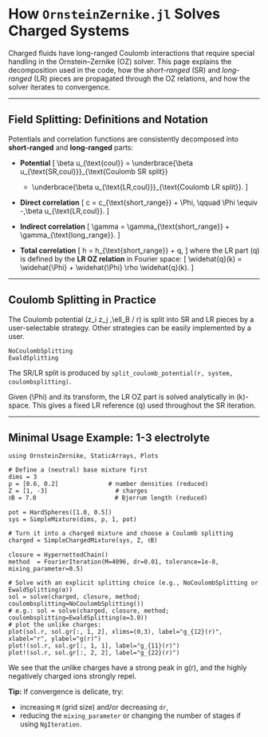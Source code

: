 # How `OrnsteinZernike.jl` Solves Charged Systems

Charged fluids have long-ranged Coulomb interactions that require special handling in the Ornstein–Zernike (OZ) solver. This page explains the decomposition used in the code, how the *short-ranged* (SR) and *long-ranged* (LR) pieces are propagated through the OZ relations, and how the solver iterates to convergence.

---

## Field Splitting: Definitions and Notation

Potentials and correlation functions are consistently decomposed into **short-ranged** and **long-ranged** parts:

- **Potential**
  \[
  \beta u_{\text{coul}} = \underbrace{\beta u_{\text{SR,coul}}}_{\text{Coulomb SR split}}
  + \underbrace{\beta u_{\text{LR,coul}}}_{\text{Coulomb LR split}}.
  \]

- **Direct correlation**
  \[
  c = c_{\text{short\_range}} + \Phi,
  \qquad \Phi \equiv -\,\beta u_{\text{LR,coul}}.
  \]

- **Indirect correlation**
  \[
  \gamma = \gamma_{\text{short\_range}} + \gamma_{\text{long\_range}}.
  \]

- **Total correlation**
  \[
  h = h_{\text{short\_range}} + q,
  \]
  where the LR part \(q\) is defined by the **LR OZ relation** in Fourier space:
  \[
  \widehat{q}(k) = \widehat{\Phi} + \widehat{\Phi} \rho \widehat{q}(k).
  \]

---

## Coulomb Splitting in Practice

The Coulomb potential \(z_i z_j \,\ell_B / r\) is split into SR and LR pieces by a user-selectable strategy. Other strategies can be easily implemented by a user.

```@docs
NoCoulombSplitting
EwaldSplitting
```

The SR/LR split is produced by `split_coulomb_potential(r, system, coulombsplitting)`.

Given \(\Phi\) and its transform, the LR OZ part is solved analytically in \(k\)-space. This gives a fixed LR reference \(q\) used throughout the SR iteration.

---


## Minimal Usage Example: 1-3 electrolyte

```@example charges
using OrnsteinZernike, StaticArrays, Plots

# Define a (neutral) base mixture first
dims = 3
ρ = [0.6, 0.2]              # number densities (reduced)
Z = [1, -3]                   # charges
ℓB = 7.0                      # Bjerrum length (reduced)

pot = HardSpheres([1.0, 0.5])
sys = SimpleMixture(dims, ρ, 1, pot)

# Turn it into a charged mixture and choose a Coulomb splitting
charged = SimpleChargedMixture(sys, Z, ℓB)

closure = HypernettedChain()
method  = FourierIteration(M=4096, dr=0.01, tolerance=1e-8, mixing_parameter=0.5)

# Solve with an explicit splitting choice (e.g., NoCoulombSplitting or EwaldSplitting(α))
sol = solve(charged, closure, method; coulombsplitting=NoCoulombSplitting())
# e.g.: sol = solve(charged, closure, method; coulombsplitting=EwaldSplitting(α=3.0))
# plot the unlike charges:
plot(sol.r, sol.gr[:, 1, 2], xlims=(0,3), label="g_{12}(r)", xlabel="r", ylabel="g(r)")
plot!(sol.r, sol.gr[:, 1, 1], label="g_{11}(r)")
plot!(sol.r, sol.gr[:, 2, 2], label="g_{22}(r)")
```

We see that the unlike charges have a strong peak in g(r), and the highly negatively charged ions strongly repel.

**Tip:** If convergence is delicate, try:
- increasing `M` (grid size) and/or decreasing `dr`,
- reducing the `mixing_parameter` or changing the number of stages if using `NgIteration`.

